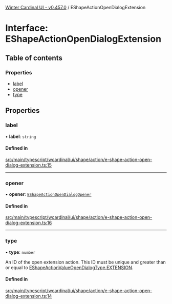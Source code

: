 [Winter Cardinal UI - v0.457.0](../index.md) / EShapeActionOpenDialogExtension

# Interface: EShapeActionOpenDialogExtension

## Table of contents

### Properties

- [label](EShapeActionOpenDialogExtension.md#label)
- [opener](EShapeActionOpenDialogExtension.md#opener)
- [type](EShapeActionOpenDialogExtension.md#type)

## Properties

### label

• **label**: `string`

#### Defined in

[src/main/typescript/wcardinal/ui/shape/action/e-shape-action-open-dialog-extension.ts:15](https://github.com/winter-cardinal/winter-cardinal-ui/blob/v0.457.0/src/main/typescript/wcardinal/ui/shape/action/e-shape-action-open-dialog-extension.ts#L15)

___

### opener

• **opener**: [`EShapeActionOpenDialogOpener`](../index.md#eshapeactionopendialogopener)

#### Defined in

[src/main/typescript/wcardinal/ui/shape/action/e-shape-action-open-dialog-extension.ts:16](https://github.com/winter-cardinal/winter-cardinal-ui/blob/v0.457.0/src/main/typescript/wcardinal/ui/shape/action/e-shape-action-open-dialog-extension.ts#L16)

___

### type

• **type**: `number`

An ID of the open extension action.
This ID must be unique and greater than or equal to [EShapeActionValueOpenDialogType.EXTENSION](../index.md#extension).

#### Defined in

[src/main/typescript/wcardinal/ui/shape/action/e-shape-action-open-dialog-extension.ts:14](https://github.com/winter-cardinal/winter-cardinal-ui/blob/v0.457.0/src/main/typescript/wcardinal/ui/shape/action/e-shape-action-open-dialog-extension.ts#L14)
